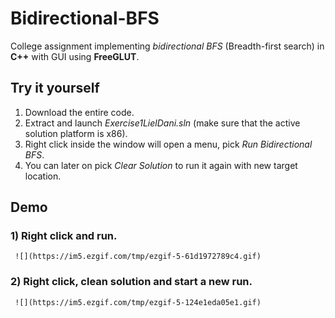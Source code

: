 # Bidirectional-BFS
College assignment implementing *bidirectional BFS* (Breadth-first search) in **C++**  with GUI using **FreeGLUT**.


## Try it yourself

 1. Download the entire code.
 2. Extract and launch *Exercise1LielDani.sln* (make sure that the active solution platform is x86).
 3. Right click inside the window will open a menu, pick *Run Bidirectional BFS*.
 4. You can later on pick *Clear Solution* to run it again with new target location.


## Demo
 ### 1) Right click and run.
     ![](https://im5.ezgif.com/tmp/ezgif-5-61d1972789c4.gif)
     
     
 ### 2) Right click, clean solution and start a new run.
     ![](https://im5.ezgif.com/tmp/ezgif-5-124e1eda05e1.gif)

